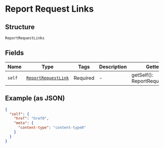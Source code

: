 
# Report Request Links

## Structure

`ReportRequestLinks`

## Fields

| Name | Type | Tags | Description | Getter | Setter |
|  --- | --- | --- | --- | --- | --- |
| `self` | [`ReportRequestLink`](../../doc/models/report-request-link.md) | Required | - | getSelf(): ReportRequestLink | setSelf(ReportRequestLink self): void |

## Example (as JSON)

```json
{
  "self": {
    "href": "href0",
    "meta": {
      "content-type": "content-type0"
    }
  }
}
```

